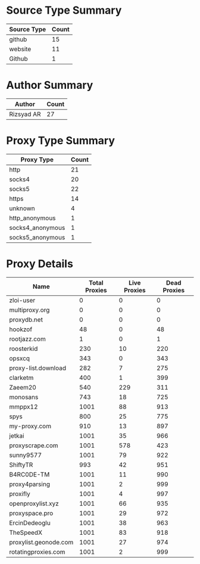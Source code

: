 # Source Type Summary

| Source Type | Count |
|-------------|-------|
| github | 15 |
| website | 11 |
| Github | 1 |


# Author Summary

| Author | Count |
|--------|-------|
| Rizsyad AR | 27 |


# Proxy Type Summary

| Proxy Type | Count |
|------------|-------|
| http | 21 |
| socks4 | 20 |
| socks5 | 22 |
| https | 14 |
| unknown | 4 |
| http_anonymous | 1 |
| socks4_anonymous | 1 |
| socks5_anonymous | 1 |


# Proxy Details

| Name | Total Proxies | Live Proxies | Dead Proxies |
|------|---------------|--------------|---------------|
| zloi-user | 0 | 0 | 0 |
| multiproxy.org | 0 | 0 | 0 |
| proxydb.net | 0 | 0 | 0 |
| hookzof | 48 | 0 | 48 |
| rootjazz.com | 1 | 0 | 1 |
| roosterkid | 230 | 10 | 220 |
| opsxcq | 343 | 0 | 343 |
| proxy-list.download | 282 | 7 | 275 |
| clarketm | 400 | 1 | 399 |
| Zaeem20 | 540 | 229 | 311 |
| monosans | 743 | 18 | 725 |
| mmppx12 | 1001 | 88 | 913 |
| spys | 800 | 25 | 775 |
| my-proxy.com | 910 | 13 | 897 |
| jetkai | 1001 | 35 | 966 |
| proxyscrape.com | 1001 | 578 | 423 |
| sunny9577 | 1001 | 79 | 922 |
| ShiftyTR | 993 | 42 | 951 |
| B4RC0DE-TM | 1001 | 11 | 990 |
| proxy4parsing | 1001 | 2 | 999 |
| proxifly | 1001 | 4 | 997 |
| openproxylist.xyz | 1001 | 66 | 935 |
| proxyspace.pro | 1001 | 29 | 972 |
| ErcinDedeoglu | 1001 | 38 | 963 |
| TheSpeedX | 1001 | 83 | 918 |
| proxylist.geonode.com | 1001 | 27 | 974 |
| rotatingproxies.com | 1001 | 2 | 999 |
